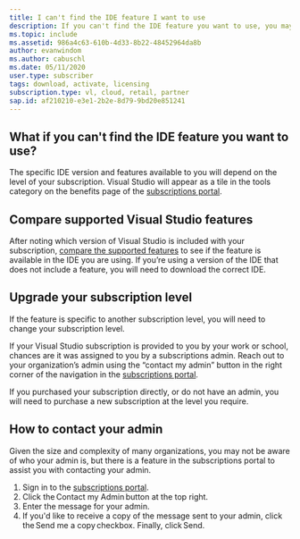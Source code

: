 ```yaml
---
title: I can't find the IDE feature I want to use
description: If you can't find the IDE feature you want to use, you may be using the incorrect version of Visual Studio
ms.topic: include
ms.assetid: 986a4c63-610b-4d33-8b22-48452964da8b
author: evanwindom
ms.author: cabuschl
ms.date: 05/11/2020
user.type: subscriber
tags: download, activate, licensing
subscription.type: vl, cloud, retail, partner
sap.id: af210210-e3e1-2b2e-8d79-9bd20e851241
---
```


## What if you can't find the IDE feature you want to use? 

The specific IDE version and features available to you will depend on the level of your subscription. Visual Studio will appear as a tile in the tools category on the benefits page of the [subscriptions portal](https://my.visualstudio.com/benefits). 

## Compare supported Visual Studio features 

After noting which version of Visual Studio is included with your subscription, [compare the supported features](https://visualstudio.microsoft.com/vs/compare/) to see if the feature is available in the IDE you are using. If you’re using a version of the IDE that does not include a feature, you will need to download the correct IDE. 

## Upgrade your subscription level  

If the feature is specific to another subscription level, you will need to change your subscription level.  

If your Visual Studio subscription is provided to you by your work or school, chances are it was assigned to you by a subscriptions admin. Reach out to your organization’s admin using the “contact my admin” button in the right corner of the navigation in the [subscriptions portal](https://my.visualstudio.com/benefits).  

If you purchased your subscription directly, or do not have an admin, you will need to purchase a new subscription at the level you require.  

## How to contact your admin 

Given the size and complexity of many organizations, you may not be aware of who your admin is, but there is a feature in the subscriptions portal to assist you with contacting your admin. 

1. Sign in to the [subscriptions portal](https://my.visualstudio.com/benefits).  
1. Click the Contact my Admin button at the top right. 
1. Enter the message for your admin. 
1. If you'd like to receive a copy of the message sent to your admin, click the Send me a copy checkbox. Finally, click Send.